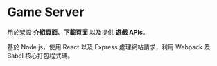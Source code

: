 # Game Server

用於架設 **介紹頁面**、**下載頁面** 以及提供 **遊戲 APIs**。

基於 Node.js，使用 React 以及 Express 處理網站請求，利用 Webpack 及 Babel 核心打包程式碼。

